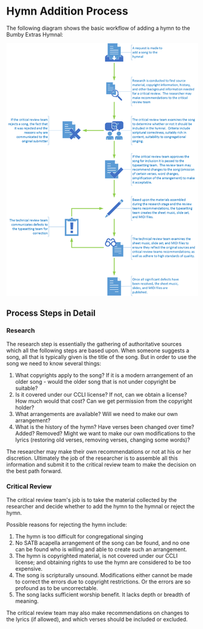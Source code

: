 # Hymn Addition Process

The following diagram shows the basic workflow of adding a hymn to the Bumby Extras Hymnal:

![](process_for_adding_a_song.png)

## Process Steps in Detail

### Research

The research step is essentially the gathering of authoritative sources which all the following steps are based upon.  When someone suggests a song, all that is typically given is the title of the song.  But in order to use the song we need to know several things:

1. What copyrights apply to the song?  If it is a modern arrangement of an older song - would the older song that is not under copyright be suitable?
2. Is it covered under our CCLI license?  If not, can we obtain a license?  How much would that cost?  Can we get permission from the copyright holder?
3. What arrangements are available?  Will we need to make our own arrangement?
4. What is the history of the hymn?  Have verses been changed over time?  Added?  Removed?  Might we want to make our own modifications to the lyrics (restoring old verses, removing verses, changing some words)?

The researcher may make their own recommendations or not at his or her discretion.  Ultimately the job of the researcher is to assemble all this information and submit it to the critical review team to make the decision on the best path forward.

### Critical Review

The critical review team's job is to take the material collected by the researcher and decide whether to add the hymn to the hymnal or reject the hymn.

Possible reasons for rejecting the hymn include:

1. The hymn is too difficult for congregational singing
2. No SATB acapella arrangement of the song can be found, and no one can be found who is willing and able to create such an arrangement.
3. The hymn is copyrighted material, is not covered under our CCLI license; and obtaining rights to use the hymn are considered to be too expensive.
4. The song is scripturally unsound.  Modifications either cannot be made to correct the errors due to copyright restrictions.  Or the errors are so profound as to be uncorrectable.
5. The song lacks sufficient worship benefit.  It lacks depth or breadth of meaning.

The critical review team may also make recommendations on changes to the lyrics (if allowed), and which verses should be included or excluded.